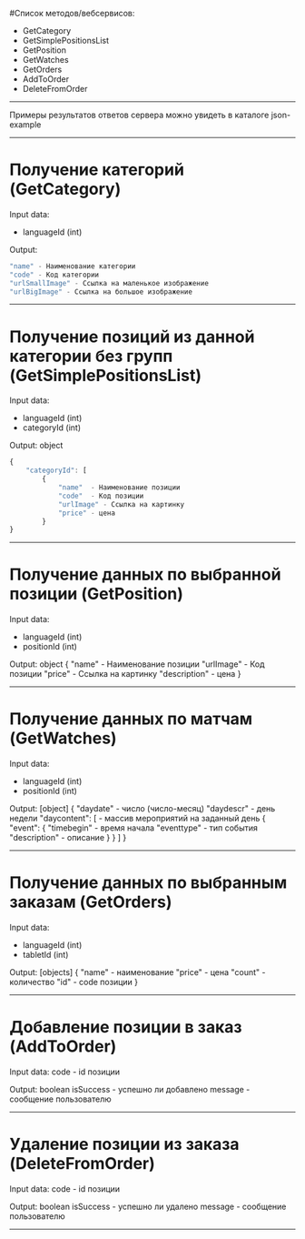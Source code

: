 #Список методов/вебсервисов:
- GetCategory
- GetSimplePositionsList
- GetPosition
- GetWatches
- GetOrders
- AddToOrder
- DeleteFromOrder

---------------------------------------------------------

Примеры результатов ответов сервера можно увидеть в каталоге json-example

---------------------------------------------------------

# Получение категорий (GetCategory)

Input data:
- languageId (int)

Output:
```javascript
"name" - Наименование категории
"code" - Код категории
"urlSmallImage" - Ссылка на маленькое изображение
"urlBigImage" - Ссылка на большое изображение
```
---------------------------------------------------------

# Получение позиций из данной категории без групп (GetSimplePositionsList)

Input data:
- languageId (int)
- categoryId (int)

Output: object
```javascript
{
    "categoryId": [
        {
            "name"  - Наименование позиции
            "code"  - Код позиции
            "urlImage" - Ссылка на картинку
            "price" - цена
        }
}
```
---------------------------------------------------------

# Получение данных по выбранной позиции (GetPosition)
Input data:
- languageId (int)
- positionId (int)

Output: object
{
        "name" - Наименование позиции
        "urlImage" - Код позиции
        "price" - Ссылка на картинку
        "description" - цена
}

---------------------------------------------------------

# Получение данных по матчам  (GetWatches)
Input data:
- languageId (int)
- positionId (int)

Output: [object]
{
        "daydate"  - число (число-месяц)
        "daydescr" - день недели
        "daycontent": [ - массив мероприятий на заданный день
            {
                "event": {
                    "timebegin" - время начала
                    "eventtype" - тип события
                    "description" - описание
                }
            }
        ]
    }

---------------------------------------------------------

# Получение данных по выбранным заказам (GetOrders)
Input data:
- languageId (int)
- tabletId (int)

Output: [objects]
 {
        "name" - наименование
        "price" - цена
        "count" - количество
        "id" - code позиции
    }

---------------------------------------------------------

# Добавление позиции в заказ (AddToOrder)
Input data:
code - id позиции

Output: boolean
isSuccess - успешно ли добавлено
message - сообщение пользователю

---------------------------------------------------------

# Удаление позиции из заказа (DeleteFromOrder)
Input data:
code - id позиции

Output: boolean
isSuccess - успешно ли удалено
message - сообщение пользователю

---------------------------------------------------------